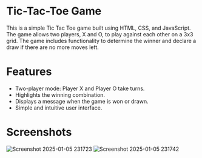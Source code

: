 # Tic-Tac-Toe Game
This is a simple Tic Tac Toe game built using HTML, CSS, and JavaScript. The game allows two players, X and O, to play against each other on a 3x3 grid. The game includes functionality to determine the winner and declare a draw if there are no more moves left.

# Features
* Two-player mode: Player X and Player O take turns.
* Highlights the winning combination.
* Displays a message when the game is won or drawn.
* Simple and intuitive user interface.

# Screenshots
![Screenshot 2025-01-05 231723](https://github.com/user-attachments/assets/4e8d6c80-028d-4fa3-b86b-7f99893d5ad6)
![Screenshot 2025-01-05 231742](https://github.com/user-attachments/assets/c7f253ca-1ab2-45f5-8ec8-a2be7b7fe9ca)
